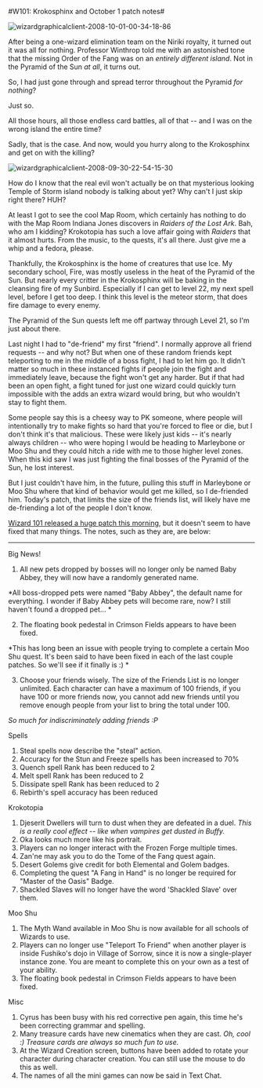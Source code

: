 #W101: Krokosphinx and October 1 patch notes#

![](http://westkarana.com/wp-content/uploads/2008/10/wizardgraphicalclient-2008-10-01-00-34-18-86.jpg "wizardgraphicalclient-2008-10-01-00-34-18-86")

After being a one-wizard elimination team on the Niriki royalty, it turned out it was all for nothing. Professor Winthrop told me with an astonished tone that the missing Order of the Fang was on an *entirely different island*. Not in the Pyramid of the Sun *at all*, it turns out.

So, I had just gone through and spread terror throughout the Pyramid *for nothing*?

Just so.

All those hours, all those endless card battles, all of that -- and I was on the wrong island the entire time?

Sadly, that is the case. And now, would you hurry along to the Krokosphinx and get on with the killing?

![](http://westkarana.com/wp-content/uploads/2008/10/wizardgraphicalclient-2008-09-30-22-54-15-30.jpg "wizardgraphicalclient-2008-09-30-22-54-15-30")

How do I know that the real evil won't actually be on that mysterious looking Temple of Storm island nobody is talking about yet? Why can't I just skip right there? HUH?

At least I got to see the cool Map Room, which certainly has nothing to do with the Map Room Indiana Jones discovers in *Raiders of the Lost Ark*. Bah, who am I kidding? Krokotopia has such a love affair going with *Raiders* that it almost hurts. From the music, to the quests, it's all there. Just give me a whip and a fedora, please.

Thankfully, the Krokosphinx is the home of creatures that use Ice. My secondary school, Fire, was mostly useless in the heat of the Pyramid of the Sun. But nearly every critter in the Krokosphinx will be baking in the cleansing fire of my Sunbird. Especially if I can get to level 22, my next spell level, before I get too deep. I think this level is the meteor storm, that does fire damage to every enemy.

The Pyramid of the Sun quests left me off partway through Level 21, so I'm just about there.

Last night I had to "de-friend" my first "friend". I normally approve all friend requests -- and why not? But when one of these random friends kept teleporting to me in the middle of a boss fight, I had to let him go. It didn't matter so much in these instanced fights if people join the fight and immediately leave, because the fight won't get any harder. But if that had been an open fight, a fight tuned for just one wizard could quickly turn impossible with the adds an extra wizard would bring, but who wouldn't stay to fight them.

Some people say this is a cheesy way to PK someone, where people will intentionally try to make fights so hard that you're forced to flee or die, but I don't think it's that malicious. These were likely just kids -- it's nearly always children -- who were hoping I would be heading to Marleybone or Moo Shu and they could hitch a ride with me to those higher level zones. When this kid saw I was just fighting the final bosses of the Pyramid of the Sun, he lost interest.

But I just couldn't have him, in the future, pulling this stuff in Marleybone or Moo Shu where that kind of behavior would get me killed, so I de-friended him. Today's patch, that limits the size of the friends list, will likely have me de-friending a lot of the people I don't know.

[
Wizard 101 released a huge patch this morning](https://www.wizard101.com/site/posts/list/2142.ftl), but it doesn't seem to have fixed that many things. The notes, such as they are, are below:

---

Big News!
1. All new pets dropped by bosses will no longer only be named Baby Abbey, they will now have a randomly generated name.

*All boss-dropped pets were named "Baby Abbey", the default name for everything. I wonder if Baby Abbey pets will become rare, now? I still haven't found a dropped pet...
*

2. The floating book pedestal in Crimson Fields appears to have been fixed.

*This has long been an issue with people trying to complete a certain Moo Shu quest. It's been said to have been fixed in each of the last couple patches. So we'll see if it finally is :)
*

3. Choose your friends wisely. The size of the Friends List is no longer unlimited. Each character can have a maximum of 100 friends, if you have 100 or more friends now, you cannot add new friends until you remove enough people from your list to bring the total under 100.

*So much for indiscriminately adding friends :P*

Spells
1. Steal spells now describe the "steal" action.
2. Accuracy for the Stun and Freeze spells has been increased to 70%
3. Quench spell Rank has been reduced to 2
4. Melt spell Rank has been reduced to 2
5. Dissipate spell Rank has been reduced to 2
6. Rebirth's spell accuracy has been reduced


Krokotopia
1. Djeserit Dwellers will turn to dust when they are defeated in a duel.
*This is a really cool effect -- like when vampires get dusted in Buffy.*
2. Oka looks much more like his portrait.
3. Players can no longer interact with the Frozen Forge multiple times.
4. Zan'ne may ask you to do the Tome of the Fang quest again.
5. Desert Golems give credit for both Elemental and Golem badges.
6. Completing the quest "A Fang in Hand" is no longer be required for "Master of the Oasis" Badge.
7. Shackled Slaves will no longer have the word 'Shackled Slave' over them.

Moo Shu
1. The Myth Wand available in Moo Shu is now available for all schools of Wizards to use.
2. Players can no longer use "Teleport To Friend" when another player is inside Fushiko's dojo in Village of Sorrow, since it is now a single-player instance zone. You are meant to complete this on your own as a test of your ability.
3. The floating book pedestal in Crimson Fields appears to have been fixed.

Misc
1. Cyrus has been busy with his red corrective pen again, this time he's been correcting grammar and spelling.
2. Many treasure cards have new cinematics when they are cast.
*Oh, cool :) Treasure cards are always so much fun to use.*
3. At the Wizard Creation screen, buttons have been added to rotate your character during character creation. You can still use the mouse to do this as well.
4. The names of all the mini games can now be said in Text Chat. 

